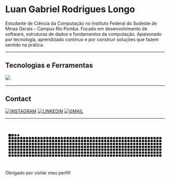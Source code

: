 # Luan Gabriel Rodrigues Longo

Estudante de Ciência da Computação no Instituto Federal do Sudeste de Minas Gerais – Campus Rio Pomba. Focado em desenvolvimento de software, estruturas de dados e fundamentos da computação. Apaixonado por tecnologia, aprendizado contínuo e por construir soluções que fazem sentido na prática.

---

## Tecnologias e Ferramentas

<img src="https://skillicons.dev/icons?i=cpp,vscode,figma" /> 

---

## Contact

[![INSTAGRAM](https://skillicons.dev/icons?i=instagram)](https://www.instagram.com/l.rodriguess11/)
[![LINKEDIN](https://go-skill-icons.vercel.app/api/icons?i=linkedin)](https://www.linkedin.com/in/lrodriguesrl/)
[![GMAIL](https://skillicons.dev/icons?i=gmail)](mailto:lrodriges2407@gmail.com)

---
#

<picture align="center">
  <source media="(prefers-color-scheme: dark)" srcset="https://raw.githubusercontent.com/lgrodriguess/lgrodriguess/output/github-contribution-grid-snake-dark.svg">
  <source media="(prefers-color-scheme: light)" srcset="https://raw.githubusercontent.com/lgrodriguess/lgrodriguess/output/github-contribution-grid-snake-dark.svg">
  <img align="center" alt="github contribution grid snake animation" src="https://raw.githubusercontent.com/lgrodriguess/lgrodriguess/output/github-contribution-grid-snake.svg">
</picture>

Obrigado por visitar meu perfil!
